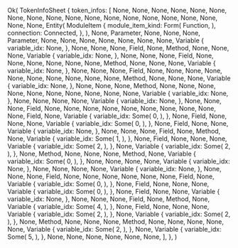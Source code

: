 Ok(
    TokenInfoSheet {
        token_infos: [
            None,
            None,
            None,
            None,
            None,
            None,
            None,
            None,
            None,
            None,
            None,
            None,
            None,
            None,
            None,
            None,
            None,
            None,
            None,
            Entity(
                ModuleItem {
                    module_item_kind: Form(
                        Function,
                    ),
                    connection: Connected,
                },
            ),
            None,
            Parameter,
            None,
            None,
            None,
            Parameter,
            None,
            None,
            None,
            None,
            None,
            None,
            None,
            Variable {
                variable_idx: None,
            },
            None,
            None,
            None,
            Field,
            None,
            Method,
            None,
            None,
            None,
            Variable {
                variable_idx: None,
            },
            None,
            None,
            None,
            Field,
            None,
            None,
            None,
            None,
            None,
            None,
            Method,
            None,
            None,
            None,
            Variable {
                variable_idx: None,
            },
            None,
            None,
            None,
            Field,
            None,
            None,
            None,
            None,
            None,
            None,
            None,
            None,
            None,
            None,
            Method,
            None,
            None,
            None,
            Variable {
                variable_idx: None,
            },
            None,
            None,
            None,
            Method,
            None,
            None,
            None,
            None,
            None,
            None,
            None,
            None,
            None,
            None,
            Variable {
                variable_idx: None,
            },
            None,
            None,
            None,
            None,
            Variable {
                variable_idx: None,
            },
            None,
            None,
            None,
            Field,
            None,
            None,
            None,
            None,
            None,
            None,
            None,
            None,
            None,
            None,
            Field,
            None,
            Variable {
                variable_idx: Some(
                    0,
                ),
            },
            None,
            Field,
            None,
            None,
            None,
            Variable {
                variable_idx: Some(
                    0,
                ),
            },
            None,
            Field,
            None,
            None,
            Variable {
                variable_idx: None,
            },
            None,
            None,
            None,
            Field,
            None,
            Method,
            None,
            Variable {
                variable_idx: Some(
                    1,
                ),
            },
            None,
            Field,
            None,
            None,
            None,
            Variable {
                variable_idx: Some(
                    2,
                ),
            },
            None,
            Variable {
                variable_idx: Some(
                    2,
                ),
            },
            None,
            Method,
            None,
            None,
            None,
            Method,
            None,
            Variable {
                variable_idx: Some(
                    0,
                ),
            },
            None,
            None,
            None,
            None,
            Variable {
                variable_idx: None,
            },
            None,
            None,
            None,
            None,
            Variable {
                variable_idx: None,
            },
            None,
            None,
            None,
            Field,
            None,
            None,
            None,
            None,
            None,
            None,
            Field,
            None,
            Variable {
                variable_idx: Some(
                    0,
                ),
            },
            None,
            Field,
            None,
            None,
            None,
            Variable {
                variable_idx: Some(
                    0,
                ),
            },
            None,
            Field,
            None,
            None,
            Variable {
                variable_idx: None,
            },
            None,
            None,
            None,
            Field,
            None,
            Method,
            None,
            Variable {
                variable_idx: Some(
                    4,
                ),
            },
            None,
            Field,
            None,
            None,
            None,
            Variable {
                variable_idx: Some(
                    2,
                ),
            },
            None,
            Variable {
                variable_idx: Some(
                    2,
                ),
            },
            None,
            Method,
            None,
            None,
            None,
            Method,
            None,
            None,
            None,
            None,
            None,
            Variable {
                variable_idx: Some(
                    2,
                ),
            },
            None,
            Variable {
                variable_idx: Some(
                    5,
                ),
            },
            None,
            None,
            None,
            None,
            None,
            None,
        ],
    },
)